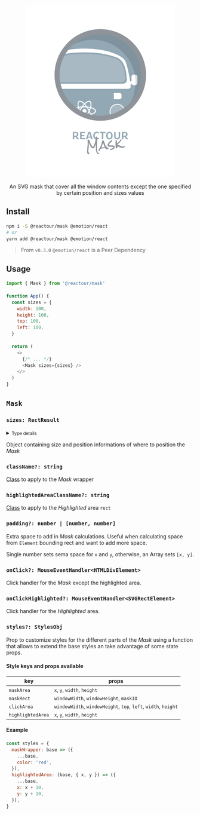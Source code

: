 <p align="center">
  <img alt="Reactour" title="Reactour" src="logo.svg" width="400">
</p>
<p align="center">
  An SVG mask that cover all the window contents except the one specified by certain position and sizes values
</p>

## Install

```zsh
npm i -S @reactour/mask @emotion/react
# or
yarn add @reactour/mask @emotion/react
```

> From `v0.3.0` `@emotion/react` is a Peer Dependency

## Usage

```js
import { Mask } from '@reactour/mask'

function App() {
  const sizes = {
    width: 100,
    height: 100,
    top: 100,
    left: 100,
  }

  return (
    <>
      {/* ... */}
      <Mask sizes={sizes} />
    </>
  )
}
```

## `Mask`

### `sizes: RectResult`

<details>
  <summary><small>Type details</small></summary>

```ts
type RectResult = {
  width: number
  height: number
  top: number
  left: number
  bottom?: number
  right?: number
}
```

</details>

Object containing size and position informations of where to position the _Mask_

### `className?: string`

[Class](https://developer.mozilla.org/en-US/docs/Web/HTML/Global_attributes/class) to apply to the _Mask_ wrapper

### `highlightedAreaClassName?: string`

[Class](https://developer.mozilla.org/en-US/docs/Web/HTML/Global_attributes/class) to apply to the _Highlighted_ area `rect`

### `padding?: number | [number, number]`

Extra space to add in _Mask_ calculations. Useful when calculating space from `Element` bounding rect and want to add more space.

Single number sets sema space for `x` and `y`, otherwise, an Array sets `[x, y]`.

### `onClick?: MouseEventHandler<HTMLDivElement>`

Click handler for the _Mask_ except the highlighted area.

### `onClickHighlighted?: MouseEventHandler<SVGRectElement>`

Click handler for the _Highlighted_ area.

### `styles?: StylesObj`

Prop to customize styles for the different parts of the _Mask_ using a function that allows to extend the base styles an take advantage of some state props.

#### Style keys and props available

| key               | props                                                           |
| ----------------- | --------------------------------------------------------------- |
| `maskArea`        | `x`, `y`, `width`, `height`                                     |
| `maskRect`        | `windowWidth`, `windowHeight`, `maskID`                         |
| `clickArea`       | `windowWidth`, `windowHeight`, `top`, `left`, `width`, `height` |
| `highlightedArea` | `x`, `y`, `width`, `height`                                     |

#### Example

```js
const styles = {
  maskWrapper: base => ({
    ...base,
    color: 'red',
  }),
  highlightedArea: (base, { x, y }) => ({
    ...base,
    x: x + 10,
    y: y + 10,
  }),
}
```
